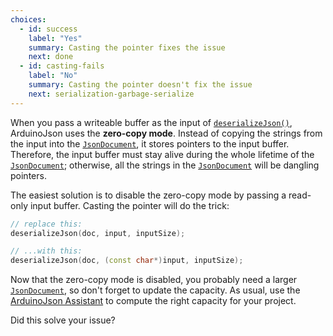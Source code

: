 ```yaml
---
choices:
  - id: success
    label: "Yes"
    summary: Casting the pointer fixes the issue
    next: done
  - id: casting-fails
    label: "No"
    summary: Casting the pointer doesn't fix the issue
    next: serialization-garbage-serialize
---
```


When you pass a writeable buffer as the input of [`deserializeJson()`](/v6/api/json/deserializejson/), ArduinoJson uses the **zero-copy mode**. Instead of copying the strings from the input into the [`JsonDocument`](/v6/api/jsondocument/), it stores pointers to the input buffer.
Therefore, the input buffer must stay alive during the whole lifetime of the [`JsonDocument`](/v6/api/jsondocument/); otherwise, all the strings in the [`JsonDocument`](/v6/api/jsondocument/) will be dangling pointers.

The easiest solution is to disable the zero-copy mode by passing a read-only input buffer. Casting the pointer will do the trick:

```c++
// replace this:
deserializeJson(doc, input, inputSize);

// ...with this:
deserializeJson(doc, (const char*)input, inputSize);
```

Now that the zero-copy mode is disabled, you probably need a larger [`JsonDocument`](/v6/api/jsondocument/), so don't forget to update the capacity. As usual, use the [ArduinoJson Assistant](/v6/assistant/) to compute the right capacity for your project.

Did this solve your issue?